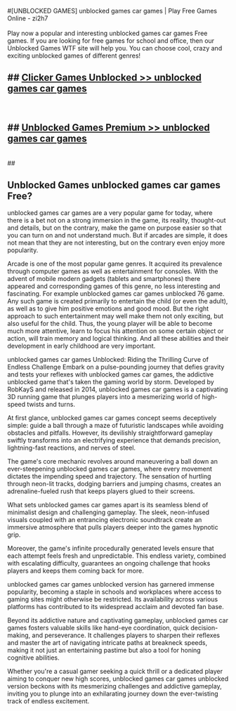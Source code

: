 #[UNBLOCKED GAMES] unblocked games car games | Play Free Games Online - zi2h7 <br>
<br>
Play now a popular and interesting unblocked games car games Free games. If you are looking for free games for school and office, then our Unblocked Games WTF site will help you. You can choose cool, crazy and exciting unblocked games of different genres!


## ##  [Clicker Games Unblocked >> unblocked games car games](http://freeplayer.one?title=unblocked_games_car_games&ref=22)
  <br>

##  ## [Unblocked Games Premium >> unblocked games car games](http://freeplayer.one?title=unblocked_games_car_games&ref=22)
  <br>
  ##



## Unblocked Games unblocked games car games Free?

unblocked games car games are a very popular game for today, where there is a bet not on a strong immersion in the game, its reality, thought-out and details, but on the contrary, make the game on purpose easier so that you can turn on and not understand much. But if arcades are simple, it does not mean that they are not interesting, but on the contrary even enjoy more popularity.

Arcade is one of the most popular game genres. It acquired its prevalence through computer games as well as entertainment for consoles. With the advent of mobile modern gadgets (tablets and smartphones) there appeared and corresponding games of this genre, no less interesting and fascinating. For example unblocked games car games unblocked 76 game. Any such game is created primarily to entertain the child (or even the adult), as well as to give him positive emotions and good mood. But the right approach to such entertainment may well make them not only exciting, but also useful for the child. Thus, the young player will be able to become much more attentive, learn to focus his attention on some certain object or action, will train memory and logical thinking. And all these abilities and their development in early childhood are very important.

unblocked games car games Unblocked: Riding the Thrilling Curve of Endless Challenge
Embark on a pulse-pounding journey that defies gravity and tests your reflexes with unblocked games car games, the addictive unblocked game that's taken the gaming world by storm. Developed by RobKayS and released in 2014, unblocked games car games is a captivating 3D running game that plunges players into a mesmerizing world of high-speed twists and turns.

At first glance, unblocked games car games concept seems deceptively simple: guide a ball through a maze of futuristic landscapes while avoiding obstacles and pitfalls. However, its devilishly straightforward gameplay swiftly transforms into an electrifying experience that demands precision, lightning-fast reactions, and nerves of steel.

The game's core mechanic revolves around maneuvering a ball down an ever-steepening unblocked games car games, where every movement dictates the impending speed and trajectory. The sensation of hurtling through neon-lit tracks, dodging barriers and jumping chasms, creates an adrenaline-fueled rush that keeps players glued to their screens.

What sets unblocked games car games apart is its seamless blend of minimalist design and challenging gameplay. The sleek, neon-infused visuals coupled with an entrancing electronic soundtrack create an immersive atmosphere that pulls players deeper into the games hypnotic grip.

Moreover, the game's infinite procedurally generated levels ensure that each attempt feels fresh and unpredictable. This endless variety, combined with escalating difficulty, guarantees an ongoing challenge that hooks players and keeps them coming back for more.

unblocked games car games unblocked version has garnered immense popularity, becoming a staple in schools and workplaces where access to gaming sites might otherwise be restricted. Its availability across various platforms has contributed to its widespread acclaim and devoted fan base.

Beyond its addictive nature and captivating gameplay, unblocked games car games fosters valuable skills like hand-eye coordination, quick decision-making, and perseverance. It challenges players to sharpen their reflexes and master the art of navigating intricate paths at breakneck speeds, making it not just an entertaining pastime but also a tool for honing cognitive abilities.

Whether you're a casual gamer seeking a quick thrill or a dedicated player aiming to conquer new high scores, unblocked games car games unblocked version beckons with its mesmerizing challenges and addictive gameplay, inviting you to plunge into an exhilarating journey down the ever-twisting track of endless excitement.